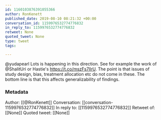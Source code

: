 ```yaml
---
id: 1160103876391055366
author: RonKenett
published_date: 2019-08-10 08:21:32 +00:00
conversation_id: 1159976532774776832
in_reply_to: 1159976532774776832
retweet: None
quoted_tweet: None
type: tweet
tags:

---
```


@yudapearl Lots is happening in this direction. See for example the work of @ShalitUri or Hastie's https://t.co/mszFs7llrU. The point is that issues of study design, bias, treatment allocation etc do not come in these. The bottom line is that this affects generalizability of findings.

### Metadata

Author: [[@RonKenett]]
Conversation: [[conversation-1159976532774776832]]
In reply to: [[1159976532774776832]]
Retweet of: [[None]]
Quoted tweet: [[None]]
